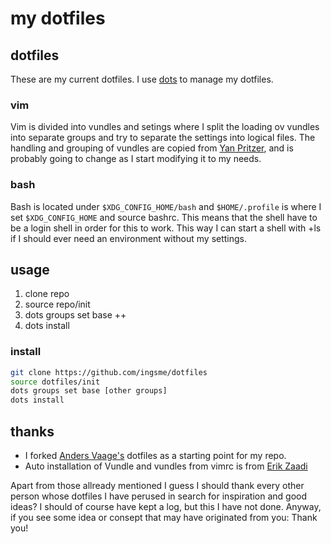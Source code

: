 # my dotfiles

## dotfiles
These are my current dotfiles. I use [dots](https://github.com/EvanPurkhiser/dots) to manage my dotfiles.

### vim
Vim is divided into vundles and setings where I split the loading ov vundles into separate groups and try to separate the settings into logical files. The handling and grouping of vundles are copied from [Yan Pritzer](https://github.com/skwp), and is probably going to change as I start modifying it to my needs.

### bash
Bash is located under `$XDG_CONFIG_HOME/bash` and `$HOME/.profile` is where I set `$XDG_CONFIG_HOME` and source bashrc. This means that the shell have to be a login shell in order for this to work. This way I can start a shell with +ls if I should ever need an environment without my settings.

## usage
1. clone repo
2. source repo/init
3. dots groups set base ++
4. dots install

### install
```sh
git clone https://github.com/ingsme/dotfiles
source dotfiles/init
dots groups set base [other groups]
dots install
```

## thanks
- I forked [Anders Vaage's](https://github/com/eckhart) dotfiles as a starting point for my repo. 
- Auto installation of Vundle and vundles from vimrc is from [Erik Zaadi](http://www.erikzaadi.com/2012/03/19/auto-installing-vundle-from-your-vimrc/)

Apart from those allready mentioned I guess I should thank every other person whose dotfiles I have perused in search for inspiration and good ideas? I should of course have kept a log, but this I have not done. Anyway, if you see some idea or consept that may have originated from you: Thank you!
